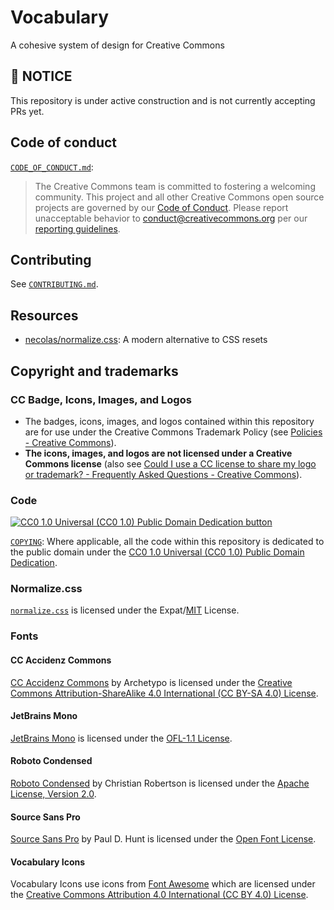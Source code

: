 # Vocabulary
A cohesive system of design for Creative Commons

## 🚧  NOTICE

This repository is under active construction and is not currently accepting PRs yet.


## Code of conduct

[`CODE_OF_CONDUCT.md`][org-coc]:
> The Creative Commons team is committed to fostering a welcoming community.
> This project and all other Creative Commons open source projects are governed
> by our [Code of Conduct][code_of_conduct]. Please report unacceptable
> behavior to [conduct@creativecommons.org](mailto:conduct@creativecommons.org)
> per our [reporting guidelines][reporting_guide].

[org-coc]: https://github.com/creativecommons/.github/blob/main/CODE_OF_CONDUCT.md
[code_of_conduct]: https://opensource.creativecommons.org/community/code-of-conduct/
[reporting_guide]: https://opensource.creativecommons.org/community/code-of-conduct/enforcement/


## Contributing

See [`CONTRIBUTING.md`][org-contrib].

[org-contrib]: https://github.com/creativecommons/.github/blob/main/CONTRIBUTING.md


## Resources

- [necolas/normalize.css](https://github.com/necolas/normalize.css):  A modern
  alternative to CSS resets


## Copyright and trademarks


### CC Badge, Icons, Images, and Logos

- The badges, icons, images, and logos contained within this repository are
  for use under the Creative Commons Trademark Policy (see [Policies - Creative
  Commons][ccpolicies]).
- **The icons, images, and logos are not licensed under a Creative Commons
  license** (also see [Could I use a CC license to share my logo or
  trademark? - Frequently Asked Questions - Creative Commons][tmfaq]).

[ccpolicies]: https://creativecommons.org/policies
[tmfaq]: https://creativecommons.org/faq/#could-i-use-a-cc-license-to-share-my-logo-or-trademark


### Code

[![CC0 1.0 Universal (CC0 1.0) Public Domain Dedication
button][cc-zero-png]][cc-zero]

[`COPYING`](COPYING): Where applicable, all the code within this repository is dedicated to
the public domain under the [CC0 1.0 Universal (CC0 1.0) Public Domain
Dedication][cc-zero].

[cc-zero-png]: https://licensebuttons.net/l/zero/1.0/88x31.png "CC0 1.0 Universal (CC0 1.0) Public Domain Dedication button"
[cc-zero]: https://creativecommons.org/publicdomain/zero/1.0/ "Creative Commons — CC0 1.0 Universal"


### Normalize.css

[`normalize.css`](src/vocabulary/css/vendor/normalize.css) is licensed under
the Expat/[MIT][mit] License.

[mit]: https://opensource.org/license/mit/


### Fonts


#### CC Accidenz Commons

[CC Accidenz Commons][cc-accidenz-commons] by Archetypo is licensed under the [Creative
Commons Attribution-ShareAlike 4.0 International (CC BY-SA 4.0)
License][ccbysa40].

[cc-accidenz-commons]: https://creativecommons.org/2019/10/28/accidenz-commons-open-licensed-font/
[ccbysa40]: https://creativecommons.org/licenses/by-sa/4.0/


#### JetBrains Mono

[JetBrains Mono][jetbrainsmono] is licensed under the [OFL-1.1 License][ofl].

[jetbrainsmono]: https://www.jetbrains.com/lp/mono/
[ofl]: https://github.com/JetBrains/JetBrainsMono/blob/master/OFL.txt


#### Roboto Condensed

[Roboto Condensed][robotocondensed] by Christian Robertson is licensed under
the [Apache License, Version 2.0][apache20].

[robotocondensed]: https://fonts.google.com/specimen/Roboto+Condensed
[apache20]: http://www.apache.org/licenses/LICENSE-2.0


#### Source Sans Pro

[Source Sans Pro][sourcesanspro] by Paul D. Hunt is licensed under the [Open
Font License][oflsil].

[sourcesanspro]: https://fonts.adobe.com/fonts/source-sans
[oflsil]: https://scripts.sil.org/cms/scripts/page.php?site_id=nrsi&id=OFL


#### Vocabulary Icons

Vocabulary Icons use icons from [Font Awesome][fontawesome] which are licensed
under the [Creative Commons Attribution 4.0 International (CC BY 4.0)
License][ccbysa40].

[fontawesome]: https://fontawesome.com/
[ccby40]: https://creativecommons.org/licenses/by/4.0/